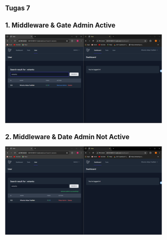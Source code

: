 ## Tugas 7

## 1. Middleware & Gate Admin Active

![Alt text](screenshoot/tugas7/Middleware&GateAdminActive.png)

## 2. Middleware & Date Admin Not Active

![Alt text](screenshoot/tugas7/Middleware&GateAdminNotActive.png)
